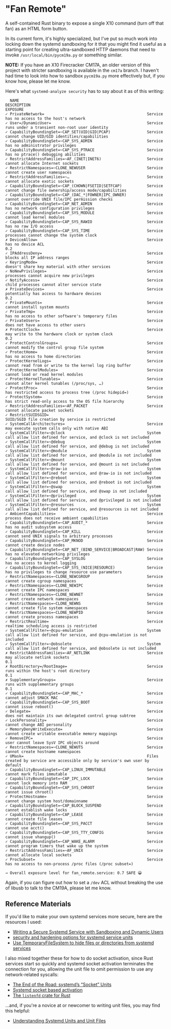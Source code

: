 # "Fan Remote"

A self-contained Rust binary to expose a single X10 command (turn off that fan)
as an HTML form button.

In its current form, it's highly specialized, but I've put so much work into
locking down the systemd sandboxing for it that you might find it useful as a
starting point for creating ultra-sandboxed HTTP daemons that need to invoke
`/usr/local/bin/pycm19a.py` or something similar.

**NOTE:** If you have an X10 Firecracker CM17A, an older version of this project
with stricter sandboxing is available in the `cm17a` branch. I haven't had time
to look into how to sandbox `pycm19a.py` more effectively but, if you know how,
please let me know.

Here's what `systemd-analyze security` has to say about it as of this writing:

```none
  NAME                                                        DESCRIPTION                                                                    EXPOSURE
✓ PrivateNetwork=                                             Service has no access to the host's network
✓ User=/DynamicUser=                                          Service runs under a transient non-root user identity
✓ CapabilityBoundingSet=~CAP_SET(UID|GID|PCAP)                Service cannot change UID/GID identities/capabilities
✓ CapabilityBoundingSet=~CAP_SYS_ADMIN                        Service has no administrator privileges
✓ CapabilityBoundingSet=~CAP_SYS_PTRACE                       Service has no ptrace() debugging abilities
✓ RestrictAddressFamilies=~AF_(INET|INET6)                    Service cannot allocate Internet sockets
✓ RestrictNamespaces=~CLONE_NEWUSER                           Service cannot create user namespaces
✓ RestrictAddressFamilies=~…                                  Service cannot allocate exotic sockets
✓ CapabilityBoundingSet=~CAP_(CHOWN|FSETID|SETFCAP)           Service cannot change file ownership/access mode/capabilities
✓ CapabilityBoundingSet=~CAP_(DAC_*|FOWNER|IPC_OWNER)         Service cannot override UNIX file/IPC permission checks
✓ CapabilityBoundingSet=~CAP_NET_ADMIN                        Service has no network configuration privileges
✓ CapabilityBoundingSet=~CAP_SYS_MODULE                       Service cannot load kernel modules
✓ CapabilityBoundingSet=~CAP_SYS_RAWIO                        Service has no raw I/O access
✓ CapabilityBoundingSet=~CAP_SYS_TIME                         Service processes cannot change the system clock
✗ DeviceAllow=                                                Service has no device ACL                                                           0.2
✓ IPAddressDeny=                                              Service blocks all IP address ranges
✓ KeyringMode=                                                Service doesn't share key material with other services
✓ NoNewPrivileges=                                            Service processes cannot acquire new privileges
✓ NotifyAccess=                                               Service child processes cannot alter service state
✗ PrivateDevices=                                             Service potentially has access to hardware devices                                  0.2
✓ PrivateMounts=                                              Service cannot install system mounts
✓ PrivateTmp=                                                 Service has no access to other software's temporary files
✓ PrivateUsers=                                               Service does not have access to other users
✗ ProtectClock=                                               Service may write to the hardware clock or system clock                             0.2
✓ ProtectControlGroups=                                       Service cannot modify the control group file system
✓ ProtectHome=                                                Service has no access to home directories
✓ ProtectKernelLogs=                                          Service cannot read from or write to the kernel log ring buffer
✓ ProtectKernelModules=                                       Service cannot load or read kernel modules
✓ ProtectKernelTunables=                                      Service cannot alter kernel tunables (/proc/sys, …)
✓ ProtectProc=                                                Service has restricted access to process tree (/proc hidepid=)
✓ ProtectSystem=                                              Service has strict read-only access to the OS file hierarchy
✓ RestrictAddressFamilies=~AF_PACKET                          Service cannot allocate packet sockets
✓ RestrictSUIDSGID=                                           SUID/SGID file creation by service is restricted
✓ SystemCallArchitectures=                                    Service may execute system calls only with native ABI
✓ SystemCallFilter=~@clock                                    System call allow list defined for service, and @clock is not included
✓ SystemCallFilter=~@debug                                    System call allow list defined for service, and @debug is not included
✓ SystemCallFilter=~@module                                   System call allow list defined for service, and @module is not included
✓ SystemCallFilter=~@mount                                    System call allow list defined for service, and @mount is not included
✓ SystemCallFilter=~@raw-io                                   System call allow list defined for service, and @raw-io is not included
✓ SystemCallFilter=~@reboot                                   System call allow list defined for service, and @reboot is not included
✓ SystemCallFilter=~@swap                                     System call allow list defined for service, and @swap is not included
✓ SystemCallFilter=~@privileged                               System call allow list defined for service, and @privileged is not included
✓ SystemCallFilter=~@resources                                System call allow list defined for service, and @resources is not included
✓ AmbientCapabilities=                                        Service process does not receive ambient capabilities
✓ CapabilityBoundingSet=~CAP_AUDIT_*                          Service has no audit subsystem access
✓ CapabilityBoundingSet=~CAP_KILL                             Service cannot send UNIX signals to arbitrary processes
✓ CapabilityBoundingSet=~CAP_MKNOD                            Service cannot create device nodes
✓ CapabilityBoundingSet=~CAP_NET_(BIND_SERVICE|BROADCAST|RAW) Service has no elevated networking privileges
✓ CapabilityBoundingSet=~CAP_SYSLOG                           Service has no access to kernel logging
✓ CapabilityBoundingSet=~CAP_SYS_(NICE|RESOURCE)              Service has no privileges to change resource use parameters
✓ RestrictNamespaces=~CLONE_NEWCGROUP                         Service cannot create cgroup namespaces
✓ RestrictNamespaces=~CLONE_NEWIPC                            Service cannot create IPC namespaces
✓ RestrictNamespaces=~CLONE_NEWNET                            Service cannot create network namespaces
✓ RestrictNamespaces=~CLONE_NEWNS                             Service cannot create file system namespaces
✓ RestrictNamespaces=~CLONE_NEWPID                            Service cannot create process namespaces
✓ RestrictRealtime=                                           Service realtime scheduling access is restricted
✓ SystemCallFilter=~@cpu-emulation                            System call allow list defined for service, and @cpu-emulation is not included
✓ SystemCallFilter=~@obsolete                                 System call allow list defined for service, and @obsolete is not included
✗ RestrictAddressFamilies=~AF_NETLINK                         Service may allocate netlink sockets                                                0.1
✗ RootDirectory=/RootImage=                                   Service runs within the host's root directory                                       0.1
✗ SupplementaryGroups=                                        Service runs with supplementary groups                                              0.1
✓ CapabilityBoundingSet=~CAP_MAC_*                            Service cannot adjust SMACK MAC
✓ CapabilityBoundingSet=~CAP_SYS_BOOT                         Service cannot issue reboot()
✓ Delegate=                                                   Service does not maintain its own delegated control group subtree
✓ LockPersonality=                                            Service cannot change ABI personality
✓ MemoryDenyWriteExecute=                                     Service cannot create writable executable memory mappings
✓ RemoveIPC=                                                  Service user cannot leave SysV IPC objects around
✓ RestrictNamespaces=~CLONE_NEWUTS                            Service cannot create hostname namespaces
✓ UMask=                                                      Files created by service are accessible only by service's own user by default
✓ CapabilityBoundingSet=~CAP_LINUX_IMMUTABLE                  Service cannot mark files immutable
✓ CapabilityBoundingSet=~CAP_IPC_LOCK                         Service cannot lock memory into RAM
✓ CapabilityBoundingSet=~CAP_SYS_CHROOT                       Service cannot issue chroot()
✓ ProtectHostname=                                            Service cannot change system host/domainname
✓ CapabilityBoundingSet=~CAP_BLOCK_SUSPEND                    Service cannot establish wake locks
✓ CapabilityBoundingSet=~CAP_LEASE                            Service cannot create file leases
✓ CapabilityBoundingSet=~CAP_SYS_PACCT                        Service cannot use acct()
✓ CapabilityBoundingSet=~CAP_SYS_TTY_CONFIG                   Service cannot issue vhangup()
✓ CapabilityBoundingSet=~CAP_WAKE_ALARM                       Service cannot program timers that wake up the system
✓ RestrictAddressFamilies=~AF_UNIX                            Service cannot allocate local sockets
✓ ProcSubset=                                                 Service has no access to non-process /proc files (/proc subset=)

→ Overall exposure level for fan_remote.service: 0.7 SAFE 😀
```

Again, if you can figure out how to set a `/dev` ACL without breaking the use of
libusb to talk to the CM19A, please let me know.

## Reference Materials

If you'd like to make your own systemd services more secure, here are the
resources I used:

- [Writing a Secure Systemd Service with Sandboxing and Dynamic Users](https://nickb.dev/blog/writing-a-secure-systemd-service-with-sandboxing-and-dynamic-users)
- [security and hardening options for systemd service units](https://gist.github.com/ageis/f5595e59b1cddb1513d1b425a323db04)
- [Use TemporaryFileSystem to hide files or directories from systemd services](https://www.sherbers.de/use-temporaryfilesystem-to-hide-files-or-directories-from-systemd-services/)

I also mixed together these for how to do socket activation, since Rust services
start so quickly and systemd socket activation terminates the connection for
you, allowing the unit file to omit permission to use any network-related
syscalls:

- [The End of the Road: systemd’s “Socket” Units](https://www.linux.com/training-tutorials/end-road-systemds-socket-units/)
- [Systemd socket based activation](https://web.archive.org/web/20210617031521/https://leonardoce.wordpress.com/2015/03/08/systemd-socket-based-activation/)
- [The `listenfd` crate for Rust](https://lib.rs/crates/listenfd)

...and, if you're a novice at or newcomer to writing unit files, you may find
this helpful:

- [Understanding Systemd Units and Unit Files](https://www.digitalocean.com/community/tutorials/understanding-systemd-units-and-unit-files)
